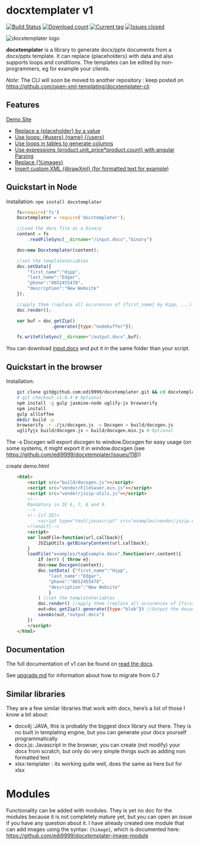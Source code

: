 # docxtemplater v1

[![Build Status](https://travis-ci.org/edi9999/docxtemplater.svg?branch=master&style=flat)](https://travis-ci.org/edi9999/docxtemplater)
[![Download count](http://img.shields.io/npm/dm/docxtemplater.svg?style=flat)](https://www.npmjs.org/package/docxtemplater)
[![Current tag](http://img.shields.io/npm/v/docxtemplater.svg?style=flat)](https://www.npmjs.org/package/docxtemplater)
[![Issues closed](http://issuestats.com/github/edi9999/docxtemplater/badge/issue?style=flat)](http://issuestats.com/github/edi9999/docxtemplater)

![docxtemplater logo](https://raw.githubusercontent.com/edi9999/docxtemplater/master/logo_small.png)

**docxtemplater** is a library to generate docx/pptx documents from a docx/pptx template.
It can replace {placeholders} with data and also supports loops and conditions.
The templates can be edited by non-programmers, eg for example your clients.

*Note*: The CLI will soon be moved to another repository : keep posted on https://github.com/open-xml-templating/docxtemplater-cli

## Features

[Demo Site](http://javascript-ninja.fr/docxtemplater/v1/examples/demo.html)

- <a href="http://javascript-ninja.fr/docxtemplater/v1/examples/demo.html#variables">Replace a {placeholder} by a value</a>
- <a href="http://javascript-ninja.fr/docxtemplater/v1/examples/demo.html#loops">Use loops: {#users} {name} {/users} </a>
- <a href="http://javascript-ninja.fr/docxtemplater/v1/examples/demo.html#tables">Use loops in tables to generate columns</a>
- <a href="http://javascript-ninja.fr/docxtemplater/v1/examples/demo.html#parsing">Use expressions {product.unit_price*product.count} with angular Parsing</a>
- <a href="http://javascript-ninja.fr/docxtemplater/v1/examples/demo.html#images">Replace {%images}</a>
- <a href="http://javascript-ninja.fr/docxtemplater/v1/examples/demo.html#rawxml">Insert custom XML {@rawXml} (for formatted text for example)</a>


## Quickstart in Node

Installation: `npm install docxtemplater`

```javascript
    fs=require('fs')
    Docxtemplater = require('docxtemplater');

    //Load the docx file as a binary
    content = fs
        .readFileSync(__dirname+"/input.docx","binary")

    doc=new Docxtemplater(content);

    //set the templateVariables
    doc.setData({
        "first_name":"Hipp",
        "last_name":"Edgar",
        "phone":"0652455478",
        "description":"New Website"
    });

    //apply them (replace all occurences of {first_name} by Hipp, ...)
    doc.render();

    var buf = doc.getZip()
                 .generate({type:"nodebuffer"});

    fs.writeFileSync(__dirname+"/output.docx",buf);
```

You can download [input.docx](https://github.com/edi9999/docxtemplater/raw/master/examples/tagExample.docx) and put it in the same folder than your script.

## Quickstart in the browser

Installation:

```bash
    git clone git@github.com:edi9999/docxtemplater.git && cd docxtemplater
    # git checkout v1.0.4 # Optional
    npm install -g gulp jasmine-node uglify-js browserify
    npm install
    gulp allCoffee
    mkdir build -p
    browserify -r ./js/docxgen.js -s Docxgen > build/docxgen.js
    uglifyjs build/docxgen.js > build/docxgen.min.js # Optional
```

The -s Docxgen will export docxgen to window.Docxgen for easy usage (on some systems, it might export it in window.docxgen (see https://github.com/edi9999/docxtemplater/issues/118))

create demo.html

```html
    <html>
        <script src="build/docxgen.js"></script>
        <script src="vendor/FileSaver.min.js"></script>
        <script src="vendor/jszip-utils.js"></script>
        <!--
        Mandatory in IE 6, 7, 8 and 9.
        -->
        <!--[if IE]>
            <script type="text/javascript" src="examples/vendor/jszip-utils-ie.js"></script>
        <![endif]-->
        <script>
        var loadFile=function(url,callback){
            JSZipUtils.getBinaryContent(url,callback);
        }
        loadFile("examples/tagExample.docx",function(err,content){
            if (err) { throw e};
            doc=new Docxgen(content);
            doc.setData( {"first_name":"Hipp",
                "last_name":"Edgar",
                "phone":"0652455478",
                "description":"New Website"
                }
            ) //set the templateVariables
            doc.render() //apply them (replace all occurences of {first_name} by Hipp, ...)
            out=doc.getZip().generate({type:"blob"}) //Output the document using Data-URI
            saveAs(out,"output.docx")
        })
        </script>
    </html>
```

## Documentation

The full documentation of v1 can be found on [read the docs](http://docxtemplater.readthedocs.org/en/latest/).

See [upgrade.md](upgrade.md) for information about how to migrate from 0.7

## Similar libraries

They are a few similar libraries that work with docx, here’s a list of those I know a bit about:

 * docx4j :JAVA, this is probably the biggest docx library out there. They is no built in templating engine, but you can generate your docx yourself programmatically
 * docx.js: Javascript in the browser, you can create (not modify) your docx from scratch, but only do very simple things such as adding non formatted text
 * xlsx-templater : its working quite well, does the same as here but for xlsx

# Modules

Functionality can be added with modules. They is yet no doc for the modules because it is not completely mature yet, but you can open an issue if you have any question about it.
I have already created one module that can add images using the syntax: `{%image}`, which is documented here: https://github.com/edi9999/docxtemplater-image-module
